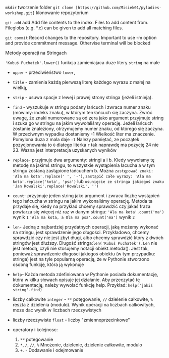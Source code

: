 `mkdir` tworzenie folder
`git clone [https://github.com/Misiek01/pyladies-workshop.git]` klonowanie repozytorium

`git add` add Add file contents to the index. Files to add content from. Fileglobs (e.g. *.c) can be given to add all matching files. 

`git commit` Record changes to the repository. Important to use -m option and provide commitment message. Othervise terminal will be blocked

Metody operacji na Stringach 

`'Kubuś Puchatek'.lower()` funkcja zamieniajaca duze litery `string` na male
* `upper` - przeciwieństwo `lower`,
* `title` - zamienia każdą pierwszą literę każdego wyrazu z małej na
wielką,
* `strip` - usuwa spacje z lewej i prawej strony stringa (jeżeli
istnieją).
* `find` - wyszukuje w stringu podany łańcuch i zwraca numer znaku
(mówimy: indeks znaku), w którym ten łańcuch się zaczyna.  Zwróć uwagę,
że znaki numerowane są od zera
jako argument przyjmuje string i szuka go w stringu na jakim wywołaliśmy operację. Jeżeli łańcuch zostanie znaleziony, otrzymujemy numer znaku, od którego się zaczyna. W przeciwnym wypadku dostaniemy -1
Wielkość liter ma znaczenie. Pomylona duza z mala daje `-1`
Nalezy pamiętać, ze początek pozycjonowania to `0` dlatego literka `r` tak naprawdę ma pozycję 24 nie 23. Wazna jest interpretacja uzyskanych wyników 

* `replace`- przyjmuje dwa argumenty: stringi a i b. Kiedy wywołamy tę metodę na jakimś stringu, to wszystkie wystąpienia łacucha a w tym stringu zostaną zastąpione łańcuchem b.
Mozna `zastępować znaki: 'Ala ma kota'.replace(' ', '-')`, `zastąpić całe wyrazy: 'Ala ma kota'.replace('kota', 'psa')` lub `usunięcie ze stringa jakiegoś znaku 'Jan Kowalski'.replace('Kowalski', '')`

* `count`- przyjmuje jeden string jako argument i zwraca liczbę wystąpień tego łańcucha w stringu na jakim wykonaliśmy operację.
Metoda ta przydaje się, kiedy na przykład chcemy sprawdzić czy jakaś fraza powtarza się więcej niż raz w danym stringu:
`'Ala ma kota'.count('ma')` wynik `1`
`'Ala ma kota, a Ola ma psa'.count('ma')` wynik `2`

* `len`- Jedną z najbardziej przydatnych operacji, jaką możemy wykonać na stringu, jest sprawdzenie jego długości. Przykładowo, chcemy sprawdzić czy nie jest zbyt długi, albo chcemy sprawdzić który z dwóch stringów jest dłuższy. Długość stringa:`len('Kubuś Puchatek')`. `Len` nie jest metodą, czyli nie stosujemy notacji obiekt.metoda(). Jest tak, ponieważ sprawdzenie długości jakiegoś obiektu (w tym przypadku: stringa) jest na tyle popularną operacją, że w Pythonie stworzono osobną funkcję, która ją wykonuje

* `help`- Każda metoda zdefiniowana w Pythonie posiada dokumentację, która w kilku słowach opisuje jej działanie. Aby przeczytać tę dokumentację, należy wywołać funkcję help. Przykład: `help('jakiś string'.find)`

* liczby całkowite `integer` - `**` potęgowanie, `//` dzielenie całkowite, `%` reszta z dzielenia (modulo). Wynik operacji na liczbach całkowitych, moze dac wynik w liczbach rzeczywistych

* liczby rzeczywiste `float` - liczby "zmiennoprzecinkowe"

* operatory i kolejnosc: 
    1. `**` potegowanie 
    2. `*`, `/`, `//`, `%`	Mnożenie, dzielenie, dzielenie całkowite, modulo
    3. `+`. `-` Dodawanie i odejmowanie